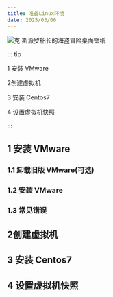 ```yaml
---
title: 准备Linux环境
date: 2025/03/06
---
```


![克·斯派罗船长的海盗冒险桌面壁纸](https://bizhi1.com/wp-content/uploads/2025/02/captain-jack-sparrow-pirate-adventure-desktop-wallpaper-4k.jpg)

::: tip

1 安装 VMware

2创建虚拟机

3 安装 Centos7

4 设置虚拟机快照

:::

## 1 安装 VMware

### 1.1 卸载旧版 VMware(可选)

### 1.2 安装 VMware

### 1.3 常见错误



## 2创建虚拟机



## 3 安装 Centos7



## 4 设置虚拟机快照